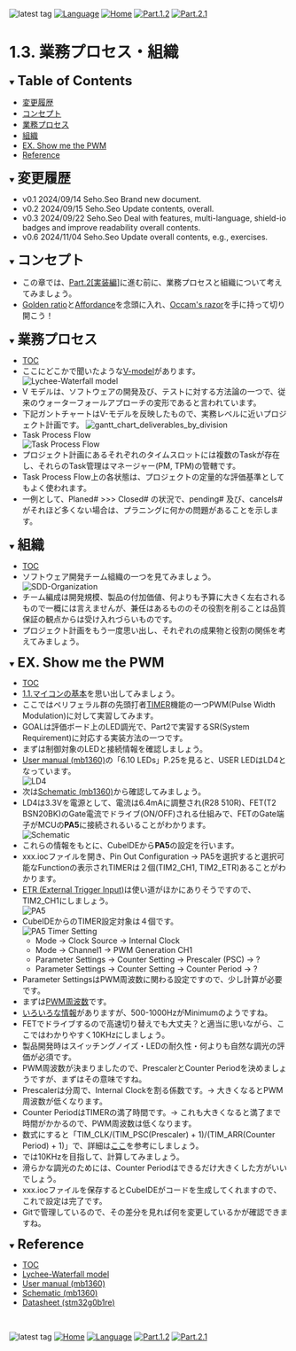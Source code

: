 ![latest tag](https://img.shields.io/github/v/tag/gtuja/CSC_MS.svg?color=brightgreen)
[![Language](https://img.shields.io/badge/%E8%A8%80%E8%AA%9E-English-brightgreen)](https://github.com/gtuja/CSC_MS/blob/main/Part1/3.ProcessAndOrganization_en.md)
[![Home](https://img.shields.io/badge/Home-Readme-brightgreen)](https://github.com/gtuja/CSC_MS/blob/main/README.md)
[![Part.1.2](https://img.shields.io/badge/Prev-Part.1.2-brightgreen)](https://github.com/gtuja/CSC_MS/blob/main/Part1/2.Hello%20MCU.md)
[![Part.2.1](https://img.shields.io/badge/Next-Part.2.1-brightgreen)](https://github.com/gtuja/CSC_MS/blob/main/Part2/1.WorFlowOnGithub.md)

# 1.3. 業務プロセス・組織

<div id="toc"></div>
<details open>
<summary><font size="5"><b>Table of Contents</b></font></summary>

- [変更履歴](#history)
- [コンセプト](#Concept)
- [業務プロセス](#WorkFlow)
- [組織](#Organization)
- [EX. Show me the PWM](#Exercise)
- [Reference](#Reference)

</details>

<div id="history"></div>
<details open>
<summary><font size="5"><b>変更履歴</b></font></summary> 

- v0.1 2024/09/14 Seho.Seo Brand new document.
- v0.2 2024/09/15 Seho.Seo Update contents, overall.
- v0.3 2024/09/22 Seho.Seo Deal with features, multi-language, shield-io badges and improve readability overall contents.
- v0.6 2024/11/04 Seho.Seo Update overall contents, e.g., exercises.

</details>

<div id="Concept"></div>
<details open>
<summary><font size="5"><b>コンセプト</b></font></summary>

- この章では、[Part.2[実装編]](https://github.com/gtuja/CSC_MS/blob/main/Part2/1.WorFlowOnGithub.md)に進む前に、業務プロセスと組織について考えてみましょう。
- [Golden ratio](https://en.m.wikipedia.org/wiki/Golden_ratio)と[Affordance](https://en.m.wikipedia.org/wiki/Affordance)を念頭に入れ、[Occam's razor](https://en.m.wikipedia.org/wiki/Occam%27s_razor)を手に持って切り開こう！

</details>

<div id="WorkFlow"></div>
<details open>
<summary><font size="5"><b>業務プロセス</b></font></summary>

- [TOC](#toc)
- ここにどこかで聞いたような[V-model](https://kruschecompany.com/v-model-software-development-methodology/)があります。
![Lychee-Waterfall model](https://lychee-redmine.jp/wp-content/uploads/2023/04/20230405_S.png.webp)
- V モデルは、ソフトウェアの開発及び、テストに対する方法論の一つで、従来のウォーターフォールアプローチの変形であると言われています。 
- 下記ガントチャートはV-モデルを反映したもので、実務レベルに近いプロジェクト計画です。
![gantt_chart_deliverables_by_division](https://github.com/gtuja/CSC_MS/blob/main/Resources/Part1/Part1_gantt_chart_deliverables_by_division.png)
- Task Process Flow<br>
![Task Process Flow](https://github.com/gtuja/CSC_MS/blob/main/Resources/Part1/Part1_TaskWorkFlow.png)
- プロジェクト計画にあるそれぞれのタイムスロットには複数のTaskが存在し、それらのTask管理はマネージャー(PM, TPM)の管轄です。
- Task Process Flow上の各状態は、プロジェクトの定量的な評価基準としてもよく使われます。
- 一例として、Planed# >>> Closed# の状況で、pending# 及び、cancels# がそれほど多くない場合は、プラニングに何かの問題があることを示します。

</details>

<div id="Organization"></div>
<details open>
<summary><font size="5"><b>組織</b></font></summary>

- [TOC](#toc)
- ソフトウェア開発チーム組織の一つを見てみましょう。<br>
![SDD-Organization](https://github.com/gtuja/CSC_MS/blob/main/Resources/Part1/Part1_SoftwareDevelopmentOrganization.png)<br>
- チーム編成は開発規模、製品の付加価値、何よりも予算に大きく左右されるもので一概には言えませんが、兼任はあるもののその役割を削ることは品質保証の観点からは受け入れづらいものです。
- プロジェクト計画をもう一度思い出し、それぞれの成果物と役割の関係を考えてみましょう。

</details>

<div id="Exercise"></div>
<details open>
<summary><font size="5"><b>EX. Show me the PWM</b></font></summary>

- [TOC](#toc)
- [1.1.マイコンの基本](https://github.com/gtuja/CSC_MS/blob/main/Part1/1.What%20is%20MS.md#Basic_Features)を思い出してみましょう。
- ここではペリフェラル群の先頭打者[TIMER](https://www.st.com/resource/en/application_note/an4013-introduction-to-timers-for-stm32-mcus-stmicroelectronics.pdf)機能の一つPWM(Pulse Width Modulation)に対して実習してみます。
- GOALは評価ボード上のLED調光で、Part2で実習するSR(System Requirement)に対応する実装方法の一つです。
- まずは制御対象のLEDと接続情報を確認しましょう。
- [User manual (mb1360)](https://www.st.com/resource/en/user_manual/um2324-stm32-nucleo64-boards-mb1360-stmicroelectronics.pdf)の「6.10 LEDs」P.25を見ると、USER LEDはLD4となっています。<br>
![LD4](https://github.com/gtuja/CSC_MS/blob/main/Resources/Part1/Part1_LD4.png)
- 次は[Schematic (mb1360)](https://www.st.com/resource/en/schematic_pack/mb1360-g071rb-c02_schematic.pdf)から確認してみましょう。
- LD4は3.3Vを電源として、電流は6.4mAに調整され(R28 510R)、FET(T2 BSN20BK)のGate電流でドライブ(ON/OFF)される仕組みで、FETのGate端子がMCUの**PA5**に接続されるいることがわかります。<br>
![Schematic](https://github.com/gtuja/CSC_MS/blob/main/Resources/Part1/Part1_LD4Schematic.png)
- これらの情報をもとに、CubeIDEから**PA5**の設定を行います。
- xxx.iocファイルを開き、Pin Out Configuration -> PA5を選択すると選択可能なFunctionの表示されTIMERは２個(TIM2_CH1, TIM2_ETR)あることがわかります。
- [ETR (External Trigger Input)](https://blog.embeddedexpert.io/?p=2323)は使い道がほかにありそうですので、TIM2_CH1にしましょう。<br>
![PA5](https://github.com/gtuja/CSC_MS/blob/main/Resources/Part1/Part1_PA5_Setting.png)
- CubeIDEからのTIMER設定対象は４個です。<br>
![PA5 Timer Setting](https://github.com/gtuja/CSC_MS/blob/main/Resources/Part1/Part1_PA5_PWM_Setting.png)
  - Mode -> Clock Source -> Internal Clock
  - Mode -> Channel1 -> PWM Generation CH1
  - Parameter Settings -> Counter Setting -> Prescaler (PSC) -> ?
  - Parameter Settings -> Counter Setting -> Counter Period -> ?
- Parameter SettingsはPWM周波数に関わる設定ですので、少し計算が必要です。
- まずは[PWM周波数](https://electronics.stackexchange.com/questions/79373/how-to-choose-right-pwm-frequency-for-led)です。
- [いろいろな情報](https://www.ledyilighting.com/ja/led-pwm-dimming/)がありますが、500-1000HzがMinimumのようですね。
- FETでドライブするので高速切り替えでも大丈夫？と適当に思いながら、ここではわかりやすく10KHzにしましょう。
- 製品開発時はスイッチングノイズ・LEDの耐久性・何よりも自然な調光の評価が必須です。
- PWM周波数が決まりましたので、PrescalerとCounter Periodを決めましょうですが、まずはその意味ですね。
- Prescalerは分周で、Internal Clockを割る係数です。-> 大きくなるとPWM周波数が低くなります。
- Counter PeriodはTIMERの満了時間です。-> これも大きくなると満了まで時間がかかるので、PWM周波数は低くなります。
- 数式にすると「TIM_CLK/(TIM_PSC(Prescaler) + 1)/(TIM_ARR(Counter Period) + 1)」で、詳細は[ここ](https://qiita.com/ShunHattori/items/68f099f1d77702d2535d)を参考にしましょう。
- では10KHzを目指して、計算してみましょう。
- 滑らかな調光のためには、Counter Periodはできるだけ大きくした方がいいでしょう。
- xxx.iocファイルを保存するとCubeIDEがコードを生成してくれますので、これで設定は完了です。
- Gitで管理しているので、その差分を見れば何を変更しているかが確認できますね。

</details>

<div id="Reference"></div>
<details open>
<summary><font size="5"><b>Reference</b></font></summary>

- [TOC](#toc)
- [Lychee-Waterfall model](https://lychee-redmine.jp/blogs/project/biginner_and_waterfallmodel/)
- [User manual (mb1360)](https://www.st.com/resource/en/user_manual/um2324-stm32-nucleo64-boards-mb1360-stmicroelectronics.pdf)
- [Schematic (mb1360)](https://www.st.com/resource/en/schematic_pack/mb1360-g071rb-c02_schematic.pdf)
- [Datasheet (stm32g0b1re)](https://www.st.com/resource/en/datasheet/stm32g0b1re.pdf)

</details>
<br>

![latest tag](https://img.shields.io/github/v/tag/gtuja/CSC_MS.svg?color=brightgreen)
[![Home](https://img.shields.io/badge/Home-Readme-brightgreen)](https://github.com/gtuja/CSC_MS/blob/main/README.md)
[![Language](https://img.shields.io/badge/%E8%A8%80%E8%AA%9E-English-brightgreen)](https://github.com/gtuja/CSC_MS/blob/main/Part1/3.ProcessAndOrganization_en.md)
[![Part.1.2](https://img.shields.io/badge/Prev-Part.1.2-brightgreen)](https://github.com/gtuja/CSC_MS/blob/main/Part1/2.Hello%20MCU.md)
[![Part.2.1](https://img.shields.io/badge/Next-Part.2.1-brightgreen)](https://github.com/gtuja/CSC_MS/blob/main/Part2/1.WorFlowOnGithub.md)